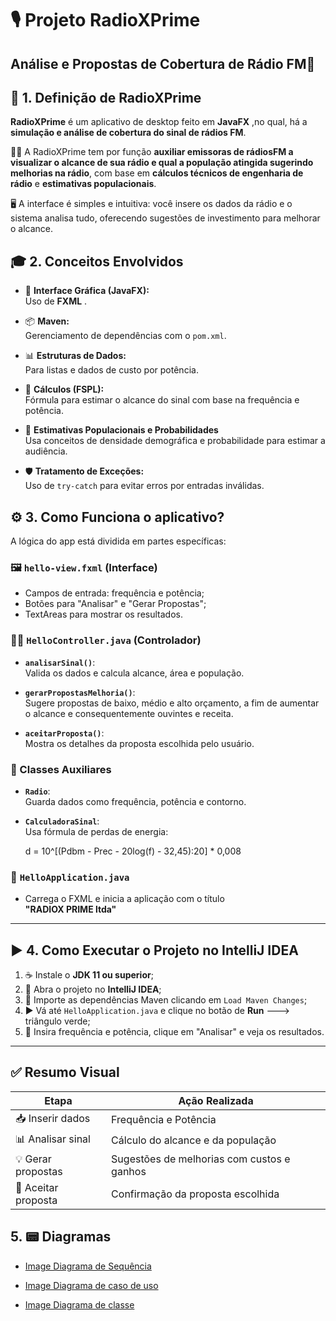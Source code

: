 # 🎙️ Projeto RadioXPrime  
## Análise e Propostas de Cobertura de Rádio FM📡

## 📌 1. Definição de  RadioXPrime

**RadioXPrime** é um aplicativo de desktop feito em **JavaFX** ,no qual, há a  **simulação e análise de cobertura do sinal de rádios FM**.

👨‍🔧 A RadioXPrime tem por função **auxiliar emissoras de rádiosFM a visualizar o alcance de sua rádio e qual a população atingida sugerindo melhorias na rádio**, com base em **cálculos técnicos de engenharia de rádio** e **estimativas populacionais**.

🖥️ A interface é simples e intuitiva: você insere os dados da rádio e o sistema analisa tudo, oferecendo sugestões de investimento para melhorar o alcance.

## 🎓 2. Conceitos Envolvidos

- 🎨 **Interface Gráfica (JavaFX):**  
  Uso de **FXML** .

- 📦 **Maven:**  
  Gerenciamento de dependências com o `pom.xml`.

- 📊 **Estruturas de Dados:**  
  Para listas e dados de custo por potência.

- 📶 **Cálculos (FSPL):**  
  Fórmula para estimar o alcance do sinal com base na frequência e potência.

- 👥 **Estimativas Populacionais e Probabilidades**  
  Usa conceitos de densidade demográfica e probabilidade para estimar a audiência.

- 🛡️ **Tratamento de Exceções:**  
  Uso de `try-catch` para evitar erros por entradas inválidas.


## ⚙️ 3. Como Funciona o aplicativo?

A lógica do app está dividida em partes específicas:

### 🖼️ `hello-view.fxml` (Interface)
- Campos de entrada: frequência e potência;
- Botões para "Analisar" e "Gerar Propostas";
- TextAreas para mostrar os resultados.

### 👨‍💻 `HelloController.java` (Controlador)
- **`analisarSinal()`**:  
  Valida os dados e calcula alcance, área e população.

- **`gerarPropostasMelhoria()`**:  
  Sugere propostas de baixo, médio e alto orçamento, a fim de aumentar o alcance e consequentemente ouvintes e receita.

- **`aceitarProposta()`**:  
  Mostra os detalhes da proposta escolhida pelo usuário.

### 📐 Classes Auxiliares
- **`Radio`**:  
  Guarda dados como frequência, potência e contorno.

- **`CalculadoraSinal`**:  
  Usa fórmula de perdas de energia:  
  
  d = 10^[(Pdbm - Prec - 20log(f) - 32,45):20] * 0,008

  
### 🚀 `HelloApplication.java`
- Carrega o FXML e inicia a aplicação com o título  
  **"RADIOX PRIME ltda"**

---

## ▶️ 4. Como Executar o Projeto no IntelliJ IDEA

1. ☕ Instale o **JDK 11 ou superior**;
2. 📂 Abra o projeto no **IntelliJ IDEA**;
3. 🔄 Importe as dependências Maven clicando em `Load Maven Changes`;
4. ▶️ Vá até `HelloApplication.java` e clique no botão de **Run** ---> triângulo verde;
5. 🧪 Insira frequência e potência, clique em "Analisar" e veja os resultados.

---

## ✅ Resumo Visual

| Etapa               | Ação Realizada                             |
|---------------------|--------------------------------------------|
| 📥 Inserir dados     | Frequência e Potência                      |
| 📊 Analisar sinal    | Cálculo do alcance e da população          |
| 💡 Gerar propostas   | Sugestões de melhorias com custos e ganhos |
| 📌 Aceitar proposta  | Confirmação da proposta escolhida          |


## 5. 📟 Diagramas

- [Image Diagrama de Sequência](https://github.com/user-attachments/assets/b6fb89a8-1fd0-42a7-b4ae-7c43c251b0c1)

- [Image Diagrama de caso de uso](https://github.com/user-attachments/files/21026049/Diagrama.de.caso.de.uso.pdf)

- [Image Diagrama de classe](https://github.com/user-attachments/files/21026064/Diagrama.de.classe.pdf)


